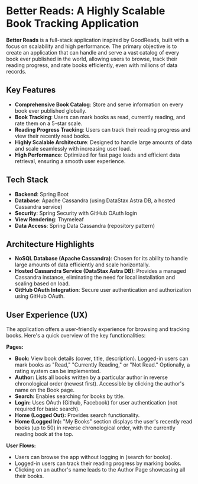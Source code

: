 # Better Reads: A Highly Scalable Book Tracking Application

**Better Reads** is a full-stack application inspired by GoodReads, built with a focus on scalability and high performance.  The primary objective is to create an application that can handle and serve a vast catalog of every book ever published in the world, allowing users to browse, track their reading progress, and rate books efficiently, even with millions of data records.

## Key Features

* **Comprehensive Book Catalog**: Store and serve information on every book ever published globally.
* **Book Tracking**: Users can mark books as read, currently reading, and rate them on a 5-star scale.
* **Reading Progress Tracking**: Users can track their reading progress and view their recently read books.
* **Highly Scalable Architecture**: Designed to handle large amounts of data and scale seamlessly with increasing user load.
* **High Performance**: Optimized for fast page loads and efficient data retrieval, ensuring a smooth user experience.

## Tech Stack

* **Backend**: Spring Boot
* **Database**: Apache Cassandra (using DataStax Astra DB, a hosted Cassandra service)
* **Security**: Spring Security with GitHub OAuth login
* **View Rendering**: Thymeleaf
* **Data Access**: Spring Data Cassandra (repository pattern)

## Architecture Highlights

* **NoSQL Database (Apache Cassandra)**: Chosen for its ability to handle large amounts of data efficiently and scale horizontally.
* **Hosted Cassandra Service (DataStax Astra DB)**: Provides a managed Cassandra instance, eliminating the need for local installation and scaling based on load.
* **GitHub OAuth Integration**: Secure user authentication and authorization using GitHub OAuth.
## User Experience (UX)

The application offers a user-friendly experience for browsing and tracking books. Here's a quick overview of the key functionalities:

**Pages:**

* **Book:** View book details (cover, title, description). Logged-in users can mark books as "Read," "Currently Reading," or "Not Read." Optionally, a rating system can be implemented.
* **Author:** Lists all books written by a particular author in reverse chronological order (newest first). Accessible by clicking the author's name on the Book page.
* **Search:** Enables searching for books by title.
* **Login:** Uses OAuth (Github, Facebook) for user authentication (not required for basic search).
* **Home (Logged Out):** Provides search functionality.
* **Home (Logged In):** "My Books" section displays the user's recently read books (up to 50) in reverse chronological order, with the currently reading book at the top.

**User Flows:**

* Users can browse the app without logging in (search for books).
* Logged-in users can track their reading progress by marking books.
* Clicking on an author's name leads to the Author Page showcasing all their books.

